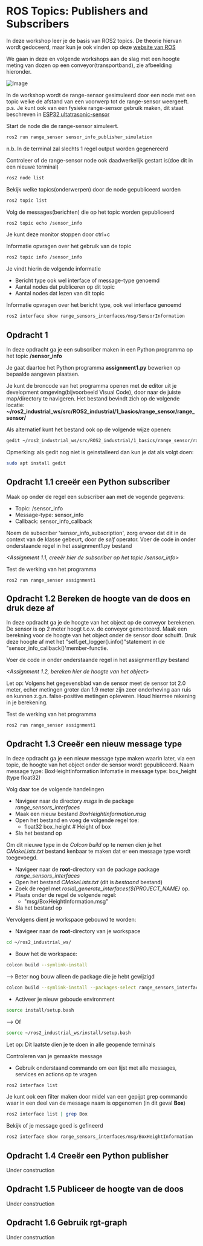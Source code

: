 # ROS Topics: Publishers and Subscribers

In deze workshop leer je de basis van ROS2 topics. De theorie hiervan wordt gedoceerd, maar kun je ook vinden op deze [website van ROS](https://docs.ros.org/en/humble/Tutorials/Beginner-CLI-Tools/Understanding-ROS2-Topics/Understanding-ROS2-Topics.html)

We gaan in deze en volgende workshops aan de slag met een hoogte meting van dozen op een conveyor(transportband), zie afbeelding hieronder.

![Image](../images/conveyor_with_packges.jpg)


In de workshop wordt de range-sensor gesimuleerd door een node met een topic welke de afstand van een voorwerp tot de range-sensor weergeeft.
p.s. Je kunt ook van een fysieke range-sensor gebruik maken, dit staat beschreven in [ESP32 ultatrasonic-sensor](../ESP32/ultrasonic_sensor/README.md)

Start de node die de range-sensor simuleert.

```bash
ros2 run range_sensor sensor_info_publisher_simulation 
```
n.b. In de terminal zal slechts 1 regel output worden gegenereerd

Controleer of de range-sensor node ook daadwerkelijk gestart is(doe dit in een nieuwe terminal)
```bash
ros2 node list
```
Bekijk welke topics(onderwerpen) door de node gepubliceerd worden
```bash
ros2 topic list
```
Volg de messages(berichten) die op het topic worden gepubliceerd

```bash
ros2 topic echo /sensor_info
```
Je kunt deze monitor stoppen door ctrl+c

Informatie opvragen over het gebruik van de topic

```bash
ros2 topic info /sensor_info
```
Je vindt hierin de volgende informatie
* Bericht type ook wel interface of message-type genoemd
* Aantal nodes dat publiceren op dit topic
* Aantal nodes dat lezen van dit topic

Informatie opvragen over het bericht type, ook wel interface genoemd
```bash
ros2 interface show range_sensors_interfaces/msg/SensorInformation
```

## Opdracht 1
In deze opdracht ga je een subscriber maken in een Python programma op het topic **/sensor_info**

Je gaat daartoe het Python programma **assignment1.py** bewerken op bepaalde aangeven plaatsen.


Je kunt de broncode van het programma openen met de editor uit je development omgeving(bijvoorbeeld Visual Code), door naar de juiste map/directory te navigeren.
Het bestand bevindt zich op de volgende locatie:
**~/ros2_industrial_ws/src/ROS2_industrial/1_basics/range_sensor/range_sensor/**


Als alternatief kunt het bestand ook op de volgende wijze openen:
```bash
gedit ~/ros2_industrial_ws/src/ROS2_industrial/1_basics/range_sensor/range_sensor/assignment1.py
```


Opmerking: als gedit nog niet is geinstalleerd dan kun je dat als volgt doen:
```bash
sudo apt install gedit
```
## Opdracht 1.1 creeër een Python subscriber
Maak op onder de regel een subscriber aan met de vogende gegevens:
* Topic: /sensor_info
* Message-type: sensor_info
* Callback: sensor_info_callback

Noem de subscriber 'sensor_info_subscription', zorg ervoor dat dit in de context van de klasse gebeurt, door de *self* operator.
Voer de code in onder onderstaande regel in het assignment1.py bestand

*<Assignment 1.1, creeër hier de subscriber op het topic /sensor_info>*

Test de werking van het programma
```
ros2 run range_sensor assignment1 
```

## Opdracht 1.2 Bereken de hoogte van de doos en druk deze af
In deze opdracht ga je de hoogte van het object op de conveyor berekenen. De sensor is op 2 meter hoogt t.o.v. de conveyor gemonteerd.
Maak een berekning voor de hoogte van het object onder de sensor door schuift. Druk deze hoogte af met het "self.get_logger().info()"statement in de "sensor_info_callback()'member-functie.

Voer de code in onder onderstaande regel in het assignment1.py bestand

*<Assignment 1.2, bereken hier de hoogte van het object>*

Let op: Volgens het gegevensblad van de sensor meet de sensor tot 2.0 meter, echer metingen groter dan 1.9 meter zijn zeer onderheving aan ruis en kunnen z.g.n. false-positive metingen opleveren. Houd hiermee rekening in je berekening.

Test de werking van het programma
```
ros2 run range_sensor assignment1 
```

## Opdracht 1.3 Creeër een nieuw message type
In deze opdracht ga je een nieuw message type maken waarin later, via een topic, de hoogte van het object onder de sensor wordt gepubliceerd. 
Naam message type: BoxHeightInformation
Infomatie in message type: box_height (type float32)

Volg daar toe de volgende handelingen
* Navigeer naar de directory *msgs*  in de package 
*range_sensors_interfaces*
* Maak een nieuw bestand *BoxHeightInformation.msg*
* Open het bestand en voeg de volgende regel toe: 
    * float32 box_height   # Height of box
* Sla het bestand op

Om dit nieuwe type in de *Colcon build* op te nemen dien je het *CMakeLists.txt* bestand kenbaar te maken dat er een message type wordt toegevoegd.
* Navigeer naar de **root**-directory van de package package 
*range_sensors_interfaces*
* Open het bestand *CMakeLists.txt* (dit is *bestaand* bestand)
* Zoek de regel met *rosidl_generate_interfaces(${PROJECT_NAME}* op.
* Plaats onder de regel de volgende regel:
    * "msg/BoxHeightInformation.msg"
* Sla het bestand op

Vervolgens dient je workspace gebouwd te worden:
* Navigeer naar de **root**-directory van je workspace
```bash
cd ~/ros2_industrial_ws/
```
* Bouw het de workspace:
```bash
colcon build --symlink-install
```
--> Beter nog bouw alleen de package die je hebt gewijzigd
```bash
colcon build --symlink-install --packages-select range_sensors_interfaces
```
* Activeer je nieuw geboude environment
```bash
source install/setup.bash
```
--> Of
```bash
source ~/ros2_industrial_ws/install/setup.bash 
```

Let op: Dit laatste dien je te doen in alle geopende terminals

Controleren van je gemaakte message
* Gebruik onderstaand commando om een lijst met alle messages, services en actions op te vragen
```bash
ros2 interface list
```
Je kunt ook een filter maken door midel van een gepijpt grep commando waar in een deel van de message naam is opgenomen (in dit geval **Box**)
```bash
ros2 interface list | grep Box
```
Bekijk of je message goed is gefineerd
```bash
ros2 interface show range_sensors_interfaces/msg/BoxHeightInformation
```











## Opdracht 1.4 Creeër een Python publisher
Under construction

## Opdracht 1.5 Publiceer de hoogte van de doos
Under construction

## Opdracht 1.6 Gebruik rgt-graph
Under construction

